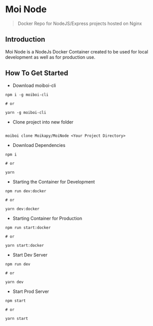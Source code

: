 # Moi Node
> Docker Repo for NodeJS/Express projects hosted on Nginx

## Introduction
Moi Node is a NodeJs Docker Container created to be used for local development as well as for production use.

## How To Get Started

- Download moiboi-cli
```
npm i -g moiboi-cli

# or

yarn -g moiboi-cli
```

- Clone project into new folder
```

moiboi clone Moikapy/MoiNode <Your Project Directory>

```

- Download Dependencies

```
npm i

# or

yarn
```

- Starting the Container for Development

```
npm run dev:docker

# or 

yarn dev:docker
```

- Starting Container for Production

```
npm run start:docker

# or

yarn start:docker
```

- Start Dev Server

```
npm run dev

# or

yarn dev
```

- Start Prod Server

```
npm start

# or

yarn start
```
